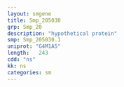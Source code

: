 ```yaml
---
layout: smgene
title: Smp_205030
grp: Smp_20
description: "hypothetical protein"
smp: Smp_205030.1
uniprot: "G4M1A5"
length:   243
cdd: "ns"
kk: ns
categories: sm
---
```

